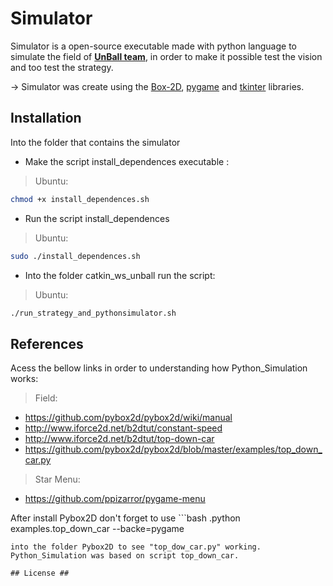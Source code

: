 # Simulator #

Simulator is a open-source executable made with python language to simulate the field of **[UnBall team](http://equipeunball.com.br/)**, in order to make it possible test the vision and too test the strategy.

-> Simulator was create using the [Box-2D](https://github.com/pybox2d/pybox2d), [pygame](https://www.pygame.org/news) and [tkinter](https://docs.python.org/3/library/tk.html) libraries.

## Installation ##
Into the folder that contains the simulator

* Make the script install_dependences executable :

>Ubuntu:
    
```bash
chmod +x install_dependences.sh
```

* Run the script install_dependences

>Ubuntu:

```bash 
sudo ./install_dependences.sh
```

* Into the folder catkin_ws_unball run the script:

> Ubuntu: 

```bash 
./run_strategy_and_pythonsimulator.sh
```

## References ##
Acess the bellow links in order to understanding how Python_Simulation works:

> Field:

- https://github.com/pybox2d/pybox2d/wiki/manual
- http://www.iforce2d.net/b2dtut/constant-speed
- http://www.iforce2d.net/b2dtut/top-down-car
- https://github.com/pybox2d/pybox2d/blob/master/examples/top_down_car.py
 
> Star Menu:

- https://github.com/ppizarror/pygame-menu

After install Pybox2D don't forget to use ```bash 
.python examples.top_down_car --backe=pygame
```
into the folder Pybox2D to see "top_dow_car.py" working.
Python_Simulation was based on script top_down_car.

## License ##

